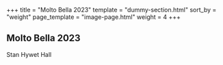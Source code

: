 +++
title = "Molto Bella 2023"
template = "dummy-section.html"
sort_by = "weight"
page_template = "image-page.html"
weight = 4
+++
## Molto Bella 2023
Stan Hywet Hall
